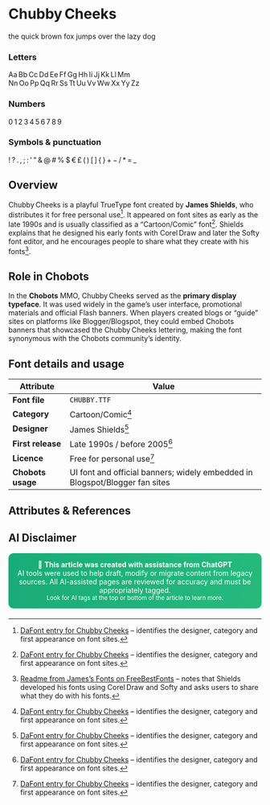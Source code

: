 # Chubby Cheeks

<!-- Show the sample first -->
<span class="font-chubby font-sample">
  the quick brown fox jumps over the lazy dog
</span>

### Letters
<div class="font-chubby font-sample">
  Aa Bb Cc Dd Ee Ff Gg Hh Ii Jj Kk Ll Mm 
  Nn Oo Pp Qq Rr Ss Tt Uu Vv Ww Xx Yy Zz
</div>

### Numbers
<div class="font-chubby font-sample">
  0 1 2 3 4 5 6 7 8 9
</div>

### Symbols & punctuation
<div class="font-chubby font-sample">
  ! ? . , ; : ' " & @ # % $ € £ ( ) [ ] { } + − / * = _
</div>

## Overview

Chubby Cheeks is a playful TrueType font created by **James Shields**, who distributes it for free personal use[^1].  It appeared on font sites as early as the late 1990s and is usually classified as a “Cartoon/Comic” font[^1].  Shields explains that he designed his early fonts with Corel Draw and later the Softy font editor, and he encourages people to share what they create with his fonts[^2].

## Role in Chobots

In the **Chobots** MMO, Chubby Cheeks served as the **primary display typeface**.  It was used widely in the game’s user interface, promotional materials and official Flash banners.  When players created blogs or “guide” sites on platforms like Blogger/Blogspot, they could embed Chobots banners that showcased the Chubby Cheeks lettering, making the font synonymous with the Chobots community’s identity.

## Font details and usage

| Attribute       | Value                                                                                              |
|-----------------|----------------------------------------------------------------------------------------------------|
| **Font file**   | `CHUBBY.TTF`                                                                                       |
| **Category**    | Cartoon/Comic[^1]                                                                                  |
| **Designer**    | James Shields[^1]                                                                                  |
| **First release** | Late 1990s / before 2005[^1]                                                                     |
| **Licence**     | Free for personal use[^1]                                                                          |
| **Chobots usage** | UI font and official banners; widely embedded in Blogspot/Blogger fan sites              |

## Attributes & References
[^1]: [DaFont entry for Chubby Cheeks](https://www.dafont.com/chubby-cheeks.font) – identifies the designer, category and first appearance on font sites.
[^2]: [Readme from James’s Fonts on FreeBestFonts](https://www.freebestfonts.com/chubby-cheeks-font) – notes that Shields developed his fonts using Corel Draw and Softy and asks users to share what they do with his fonts.

## AI Disclaimer
<div style="background: linear-gradient(90deg, rgba(0, 163, 108, 0.9), rgba(14, 179, 110, 0.9)); color: white; padding: 1em; border-radius: 10px; text-align: center; margin-bottom: 20px;">
  🤖 <strong>This article was created with assistance from ChatGPT</strong><br/>
  AI tools were used to help draft, modify or migrate content from legacy sources. All AI-assisted pages are reviewed for accuracy and must be appropriately tagged.
  <br><small>Look for AI tags at the top or bottom of the article to learn more.</small>
</div>
